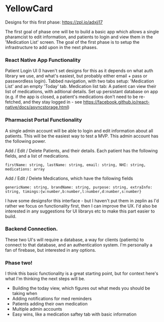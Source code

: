 # YellowCard
Designs for this first phase: https://zpl.io/adxjj17

The first goal of phase one will be to build a basic app which allows a single pharamcist to edit information, and patients to login and view them in the 'Medication List' screen. The goal of the first phase is to setup the infrastructure to add upon in the next phases. 


### React Native App Functionality
Patient Login UI (I haven't set designs for this as it depends on what auth library we use, and what's easiest, but probably either email + pass or passwordless login).
Tabbed navigation, with two tabs setup: 'Medication List' and an empty 'Today' tab.
Medication list tab: A patient can view their list of medications, with aditional details.
Set up persistant database on app (e.g. if the app is closed, a patient's medications don't need to be re-fetched, and they stay logged in - see https://facebook.github.io/react-native/docs/asyncstorage.html)

### Pharmacist Portal Functionality
A single admin account will be able to login and edit information about all patients. This will be the easiest way to test a MVP. This admin account has the following power.

Add / Edit / Delete Patients, and their details. Each patient has the following fields, and a list of medications.

`firstName: string, lastName: string, email: string, NHI: string, medications: array`

Add / Edit / Delete Medications, which have the following fields

`genericName: string, brandName: string, purpose: string, extraInfo: string, timings:{w:number,b:number,l:number,d:number,s:number}`

I have some designsfor this interface - but I haven't put them in zeplin as I'd rather we focus on functionality first, then I can improve the UX. I'd also be interested in any suggestions for UI librarys etc to make this part easier to build. 

### Backend Connection.
These two UI's will require a database, a way for clients (patients) to connect to that database, and an authentication system. I'm personally a fan of firebase, but interested in any options. 

### Phase two!
I think this basic functionality is a great starting point, but for context here's what I'm thinking the next steps will be. 
- Building the today view, which figures out what meds you should be taking when
- Adding notifications for med reminders
- Patients adding their own medication
- Multiple admin accounts
- Easy wins, like a medication saftey tab with basic information
